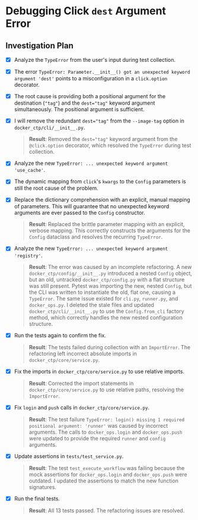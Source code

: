 # Debugging Click `dest` Argument Error

## Investigation Plan

- [x] Analyze the `TypeError` from the user's input during test collection.
- [x] The error `TypeError: Parameter.__init__() got an unexpected keyword argument 'dest'` points to a misconfiguration in a `click.option` decorator.
- [x] The root cause is providing both a positional argument for the destination (`"tag"`) and the `dest="tag"` keyword argument simultaneously. The positional argument is sufficient.
- [x] I will remove the redundant `dest="tag"` from the `--image-tag` option in `docker_ctp/cli/__init__.py`.
  > **Result**: Removed the `dest="tag"` keyword argument from the `@click.option` decorator, which resolved the `TypeError` during test collection.

- [x] Analyze the new `TypeError: ... unexpected keyword argument 'use_cache'`.
- [x] The dynamic mapping from `click`'s `kwargs` to the `Config` parameters is still the root cause of the problem.
- [x] Replace the dictionary comprehension with an explicit, manual mapping of parameters. This will guarantee that no unexpected keyword arguments are ever passed to the `Config` constructor.
  > **Result**: Replaced the brittle parameter mapping with an explicit, verbose mapping. This correctly constructs the arguments for the `Config` dataclass and resolves the recurring `TypeError`.

- [x] Analyze the new `TypeError: ... unexpected keyword argument 'registry'`.
  > **Result**: The error was caused by an incomplete refactoring. A new `docker_ctp/config/__init__.py` introduced a nested `Config` object, but an old, untracked `docker_ctp/config.py` with a flat structure was still present. Pytest was importing the new, nested `Config`, but the CLI was written to instantiate the old, flat one, causing a `TypeError`. The same issue existed for `cli.py`, `runner.py`, and `docker_ops.py`. I deleted the stale files and updated `docker_ctp/cli/__init__.py` to use the `Config.from_cli` factory method, which correctly handles the new nested configuration structure.
- [x] Run the tests again to confirm the fix.
  > **Result**: The tests failed during collection with an `ImportError`. The refactoring left incorrect absolute imports in `docker_ctp/core/service.py`.
- [x] Fix the imports in `docker_ctp/core/service.py` to use relative imports.
  > **Result**: Corrected the import statements in `docker_ctp/core/service.py` to use relative paths, resolving the `ImportError`.
- [x] Fix `login` and `push` calls in `docker_ctp/core/service.py`.
  > **Result**: The test failure `TypeError: login() missing 1 required positional argument: 'runner'` was caused by incorrect arguments. The calls to `docker_ops.login` and `docker_ops.push` were updated to provide the required `runner` and `config` arguments.
- [x] Update assertions in `tests/test_service.py`.
  > **Result**: The test `test_execute_workflow` was failing because the mock assertions for `docker_ops.login` and `docker_ops.push` were outdated. I updated the assertions to match the new function signatures.
- [x] Run the final tests.
  > **Result**: All 13 tests passed. The refactoring issues are resolved.
